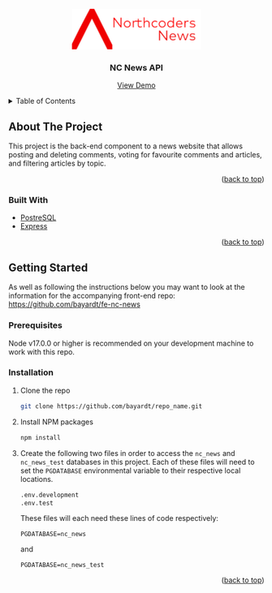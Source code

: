 <div id="top"></div>

<!-- PROJECT LOGO -->
<br />
<div align="center">
  <a href="https://github.com/bayardt/nc_news">
    <img src="NCNewsLogo.png" alt="Logo" height="80">
  </a>

<h3 align="center">NC News API</h3>

  <p align="center">
    <a href="https://bayardt-nc-news.netlify.app/">View Demo</a>
  </p>
</div>



<!-- TABLE OF CONTENTS -->
<details>
  <summary>Table of Contents</summary>
  <ol>
    <li>
      <a href="#about-the-project">About The Project</a>
      <ul>
        <li><a href="#built-with">Built With</a></li>
      </ul>
    </li>
    <li>
      <a href="#getting-started">Getting Started</a>
      <ul>
        <li><a href="#prerequisites">Prerequisites</a></li>
        <li><a href="#installation">Installation</a></li>
      </ul>
    </li>
  </ol>
</details>



<!-- ABOUT THE PROJECT -->
## About The Project

This project is the back-end component to a news website that allows posting and deleting comments, voting for favourite comments and articles, and filtering articles by topic.

<p align="right">(<a href="#top">back to top</a>)</p>



### Built With

* [PostreSQL](https://www.postgresql.org)
* [Express](https://expressjs.com)

<p align="right">(<a href="#top">back to top</a>)</p>



<!-- GETTING STARTED -->
## Getting Started

As well as following the instructions below you may want to look at the information for the accompanying front-end repo: https://github.com/bayardt/fe-nc-news

### Prerequisites

Node v17.0.0 or higher is recommended on your development machine to work with this repo.

### Installation

1. Clone the repo
   ```sh
   git clone https://github.com/bayardt/repo_name.git
   ```
2. Install NPM packages
   ```sh
   npm install
   ```
3. Create the following two files in order to access the `nc_news` and `nc_news_test` databases in this project. Each of these files will need to set the `PGDATABASE` environmental variable to their respective local locations.
   ```
   .env.development
   .env.test
   ```

   These files will each need these lines of code respectively:

   ```
   PGDATABASE=nc_news
   ```

   and

   ```
   PGDATABASE=nc_news_test
   ```
<p align="right">(<a href="#top">back to top</a>)</p>
